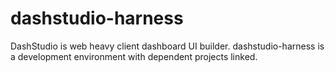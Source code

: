 dashstudio-harness
==================

DashStudio is web heavy client dashboard UI builder. dashstudio-harness is a development environment with dependent projects linked.
